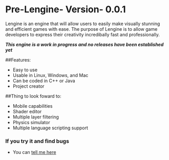 # Pre-Lengine- Version- 0.0.1
Lengine is an engine that will allow users to easily make visually stunning and efficient games with ease. The purpose of Lengine
is to allow game developers to express their creativity incredibally fast and professionally. 

***This engine is a work in progress and no releases have been established yet***

##Features:
* Easy to use
* Usable in Linux, Windows, and Mac
* Can be coded in C++ or Java
* Project creator

##Thing to look foward to:
* Mobile capabilities
* Shader editor
* Multiple layer filtering
* Physics simulator
* Multiple language scripting support

### If you try it and find bugs
* You can [tell me here](https://github.com/ljuektes/Pre-Lengine-/issues)

